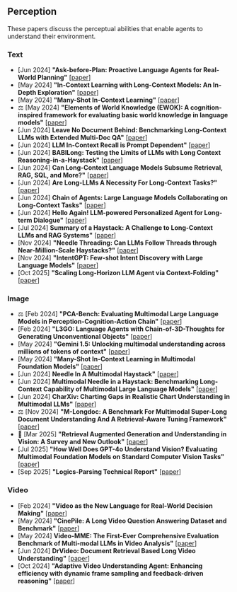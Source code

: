 ## Perception
These papers discuss the perceptual abilities that enable agents to understand their environment.

### Text
* [Jun 2024] **"Ask-before-Plan: Proactive Language Agents for Real-World Planning"** [[paper](https://arxiv.org/abs/2406.12639)]
* [May 2024] **"In-Context Learning with Long-Context Models: An In-Depth Exploration"** [[paper](https://arxiv.org/abs/2405.00200)]
* [May 2024] **"Many-Shot In-Context Learning"** [[paper](https://arxiv.org/abs/2404.11018)]
* ⚖️ [May 2024] **"Elements of World Knowledge (EWOK): A cognition-inspired framework for evaluating basic world knowledge in language models"** [[paper](https://arxiv.org/abs/2405.09605)]
* [Jun 2024] **Leave No Document Behind: Benchmarking Long-Context LLMs with Extended Multi-Doc QA"** [[paper](https://arxiv.org/abs/2406.17419)]
* [Jun 2024] **LLM In-Context Recall is Prompt Dependent"** [[paper](https://arxiv.org/abs/2404.08865)]
* [Jun 2024] **BABILong: Testing the Limits of LLMs with Long Context Reasoning-in-a-Haystack"** [[paper](https://arxiv.org/abs/2406.10149)]
* [Jun 2024] **Can Long-Context Language Models Subsume Retrieval, RAG, SQL, and More?"** [[paper](https://arxiv.org/abs/2406.13121)]
* [Jun 2024] **Are Long-LLMs A Necessity For Long-Context Tasks?"** [[paper](https://arxiv.org/abs/2405.15318)]
* [Jun 2024] **Chain of Agents: Large Language Models Collaborating on Long-Context Tasks"** [[paper](https://arxiv.org/abs/2406.02818)]
* [Jun 2024] **Hello Again! LLM-powered Personalized Agent for Long-term Dialogue"** [[paper](https://arxiv.org/abs/2406.05925)]
* [Jul 2024] **Summary of a Haystack: A Challenge to Long-Context LLMs and RAG Systems"** [[paper](https://arxiv.org/abs/2407.01370)]
* [Nov 2024] **"Needle Threading: Can LLMs Follow Threads through Near-Million-Scale Haystacks?"** [[paper](https://arxiv.org/abs/2411.05000)]
* [Nov 2024] **"IntentGPT: Few-shot Intent Discovery with Large Language Models"** [[paper](https://arxiv.org/abs/2411.10670)]
* [Oct 2025] **"Scaling Long-Horizon LLM Agent via Context-Folding"** [[paper](https://arxiv.org/abs/2510.11967)]

### Image
* ⚖️ [Feb 2024] **"PCA-Bench: Evaluating Multimodal Large Language Models in Perception-Cognition-Action Chain"** [[paper](https://arxiv.org/abs/2402.15527)]
* [Feb 2024] **"L3GO: Language Agents with Chain-of-3D-Thoughts for Generating Unconventional Objects"** [[paper](https://arxiv.org/abs/2402.09052)]
* [May 2024] **"Gemini 1.5: Unlocking multimodal understanding across millions of tokens of context"** [[paper](https://arxiv.org/abs/2403.05530)]
* [May 2024] **"Many-Shot In-Context Learning in Multimodal Foundation Models"** [[paper](https://arxiv.org/abs/2405.09798)]
* [Jun 2024] **Needle In A Multimodal Haystack"** [[paper](https://arxiv.org/abs/2406.07230)]
* [Jun 2024] **Multimodal Needle in a Haystack: Benchmarking Long-Context Capability of Multimodal Large Language Models"** [[paper](https://arxiv.org/abs/2406.11230)]
* [Jun 2024] **CharXiv: Charting Gaps in Realistic Chart Understanding in Multimodal LLMs"** [[paper](https://arxiv.org/abs/2406.18521)]
* ⚖️ [Nov 2024] **"M-Longdoc: A Benchmark For Multimodal Super-Long Document Understanding And A Retrieval-Aware Tuning Framework"** [[paper](https://arxiv.org/abs/2411.06176)]
* 📖 [Mar 2025] **"Retrieval Augmented Generation and Understanding in Vision: A Survey and New Outlook"** [[paper](https://arxiv.org/abs/2503.18016)]
* [Jul 2025] **"How Well Does GPT-4o Understand Vision? Evaluating Multimodal Foundation Models on Standard Computer Vision Tasks"** [[paper](https://arxiv.org/abs/2507.01955)]
* [Sep 2025] **"Logics-Parsing Technical Report"** [[paper](https://arxiv.org/abs/2509.19760)]

### Video
* [Feb 2024] **"Video as the New Language for Real-World Decision Making"** [[paper](https://arxiv.org/abs/2402.17139)]
* [May 2024] **"CinePile: A Long Video Question Answering Dataset and Benchmark"** [[paper](https://arxiv.org/abs/2405.08813)]
* [May 2024] **Video-MME: The First-Ever Comprehensive Evaluation Benchmark of Multi-modal LLMs in Video Analysis"** [[paper](https://arxiv.org/abs/2405.21075)]
* [Jun 2024] **DrVideo: Document Retrieval Based Long Video Understanding"** [[paper](https://arxiv.org/abs/2406.12846)]
* [Oct 2024] **"Adaptive Video Understanding Agent: Enhancing efficiency with dynamic frame sampling and feedback-driven reasoning"** [[paper](https://arxiv.org/abs/2410.20252)]

